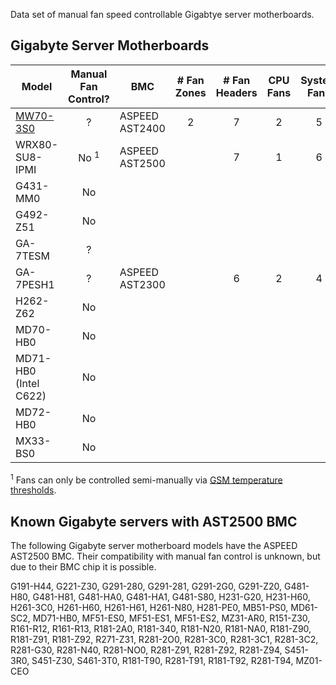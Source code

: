 Data set of manual fan speed controllable Gigabtye server motherboards.

## Gigabyte Server Motherboards
| Model | Manual Fan<br>Control? | BMC | # Fan<br>Zones | # Fan<br>Headers | CPU<br>Fans | System<br>Fans |
| ----- |:---------------:| --- |:-----------:|:-------------:|:------:|:------:|
| [MW70-3S0](https://download.gigabyte.com/FileList/Manual/server_manual_mw70-3s0_e_1003.pdf">MW70-3S0) | ? | ASPEED AST2400 | 2 | 7 | 2 | 5 |
| WRX80-SU8-IPMI | No <sup>1</sup> | ASPEED AST2500 |  | 7 | 1 | 6 |
| G431-MM0 | No |
| G492-Z51 | No |
| GA-7TESM | ? |
| GA-7PESH1 | ? | ASPEED AST2300 |  | 6 | 2 | 4 |
| H262-Z62 | No |
| MD70-HB0 | No |
| MD71-HB0 (Intel C622) | No |
| MD72-HB0 | No |
| MX33-BS0 | No |

<sup>1</sup> Fans can only be controlled semi-manually via [GSM temperature thresholds](gigabyte-ipmi-commands.md#gsm-related-ipmi-commands).<br>

## Known Gigabyte servers with AST2500 BMC
The following Gigabyte server motherboard models have the ASPEED AST2500 BMC. Their compatibility with manual fan control is unknown, but due to their BMC chip it is possible.

G191-H44, G221-Z30, G291-280, G291-281, G291-2G0, G291-Z20, G481-H80, G481-H81, G481-HA0, G481-HA1, G481-S80, H231-G20, H231-H60, H261-3C0, H261-H60, H261-H61, H261-N80, H281-PE0, MB51-PS0, MD61-SC2, MD71-HB0, MF51-ES0, MF51-ES1, MF51-ES2, MZ31-AR0, R151-Z30, R161-R12, R161-R13, R181-2A0, R181-340, R181-N20, R181-NA0, R181-Z90, R181-Z91, R181-Z92, R271-Z31, R281-2O0, R281-3C0, R281-3C1, R281-3C2, R281-G30, R281-N40, R281-NO0, R281-Z91, R281-Z92, R281-Z94, S451-3R0, S451-Z30,  S461-3T0, R181-T90, R281-T91, R181-T92, R281-T94, MZ01-CEO
